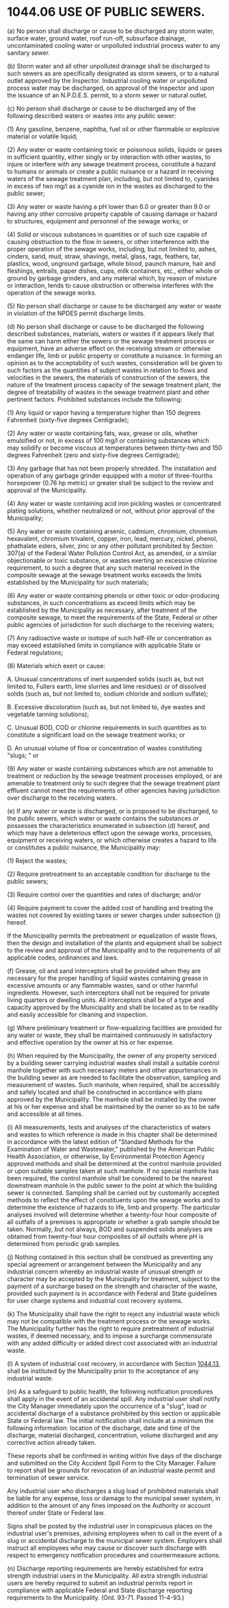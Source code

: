 1044.06 USE OF PUBLIC SEWERS.
=============================

​(a) No person shall discharge or cause to be discharged any storm
water, surface water, ground water, roof run-off, subsurface drainage,
uncontaminated cooling water or unpolluted industrial process water to
any sanitary sewer.

​(b) Storm water and all other unpolluted drainage shall be discharged
to such sewers as are specifically designated as storm sewers, or to a
natural outlet approved by the Inspector. Industrial cooling water or
unpolluted process water may be discharged, on approval of the Inspector
and upon the issuance of an N.P.D.E.S. permit, to a storm sewer or
natural outlet.

​(c) No person shall discharge or cause to be discharged any of the
following described waters or wastes into any public sewer:

​(1) Any gasoline, benzene, naphtha, fuel oil or other flammable or
explosive material or volatile liquid;

​(2) Any water or waste containing toxic or poisonous solids, liquids or
gases in sufficient quantity, either singly or by interaction with other
wastes, to injure or interfere with any sewage treatment process,
constitute a hazard to humans or animals or create a public nuisance or
a hazard in receiving waters of the sewage treatment plan, including,
but not limited to, cyanides in excess of two mg/l as a cyanide ion in
the wastes as discharged to the public sewer;

​(3) Any water or waste having a pH lower than 6.0 or greater than 9.0
or having any other corrosive property capable of causing damage or
hazard to structures, equipment and personnel of the sewage works; or

​(4) Solid or viscous substances in quantities or of such size capable
of causing obstruction to the flow in sewers, or other interference with
the proper operation of the sewage works, including, but not limited to,
ashes, cinders, sand, mud, straw, shavings, metal, glass, rags,
feathers, tar, plastics, wood, unground garbage, whole blood, paunch
manure, hair and fleshings, entrails, paper dishes, cups, milk
containers, etc., either whole or ground by garbage grinders, and any
material which, by reason of mixture or interaction, tends to cause
obstruction or otherwise interferes with the operation of the sewage
works.

​(5) No person shall discharge or cause to be discharged any water or
waste in violation of the NPDES permit discharge limits.

​(d) No person shall discharge or cause to be discharged the following
described substances, materials, waters or wastes if it appears likely
that the same can harm either the sewers or the sewage treatment process
or equipment, have an adverse effect on the receiving stream or
otherwise endanger life, limb or public property or constitute a
nuisance. In forming an opinion as to the acceptability of such wastes,
consideration will be given to such factors as the quantities of subject
wastes in relation to flows and velocities in the sewers, the materials
of construction of the sewers, the nature of the treatment process
capacity of the sewage treatment plant, the degree of treatability of
wastes in the sewage treatment plant and other pertinent factors.
Prohibited substances include the following:

​(1) Any liquid or vapor having a temperature higher than 150 degrees
Fahrenheit (sixty-five degrees Centigrade);

​(2) Any water or waste containing fats, wax, grease or oils, whether
emulsified or not, in excess of 100 mg/l or containing substances which
may solidify or become viscous at temperatures between thirty-two and
150 degrees Fahrenheit (zero and sixty-five degrees Centigrade);

​(3) Any garbage that has not been properly shredded. The installation
and operation of any garbage grinder equipped with a motor of
three-fourths horsepower (0.76 hp metric) or greater shall be subject to
the review and approval of the Municipality.

​(4) Any water or waste containing acid iron pickling wastes or
concentrated plating solutions, whether neutralized or not, without
prior approval of the Municipality;

​(5) Any water or waste containing arsenic, cadmium, chromium, chromium
hexavalent, chromium trivalent, copper, iron, lead, mercury, nickel,
phenol, phathalate esters, silver, zinc or any other pollutant
prohibited by Section 307(a) of the Federal Water Pollution Control Act,
as amended, or a similar objectionable or toxic substance, or wastes
exerting an excessive chlorine requirement, to such a degree that any
such material received in the composite sewage at the sewage treatment
works exceeds the limits established by the Municipality for such
materials;

​(6) Any water or waste containing phenols or other toxic or
odor-producing substances, in such concentrations as exceed limits which
may be established by the Municipality as necessary, after treatment of
the composite sewage, to meet the requirements of the State, Federal or
other public agencies of jurisdiction for such discharge to the
receiving waters;

​(7) Any radioactive waste or isotope of such half-life or concentration
as may exceed established limits in compliance with applicable State or
Federal regulations;

​(8) Materials which exert or cause:

A. Unusual concentrations of inert suspended solids (such as, but not
limited to, Fullers earth, lime slurries and lime residues) or of
dissolved solids (such as, but not limited to, sodium chloride and
sodium sulfate);

B. Excessive discoloration (such as, but not limited to, dye wastes and
vegetable tanning solutions);

C. Unusual BOD, COD or chlorine requirements in such quantities as to
constitute a significant load on the sewage treatment works; or

D. An unusual volume of flow or concentration of wastes constituting
"slugs; " or

​(9) Any water or waste containing substances which are not amenable to
treatment or reduction by the sewage treatment processes employed, or
are amenable to treatment only to such degree that the sewage treatment
plant effluent cannot meet the requirements of other agencies having
jurisdiction over discharge to the receiving waters.

​(e) If any water or waste is discharged, or is proposed to be
discharged, to the public sewers, which water or waste contains the
substances or possesses the characteristics enumerated in subsection (d)
hereof, and which may have a deleterious effect upon the sewage works,
processes, equipment or receiving waters, or which otherwise creates a
hazard to life or constitutes a public nuisance, the Municipality may:

​(1) Reject the wastes;

​(2) Require pretreatment to an acceptable condition for discharge to
the public sewers;

​(3) Require control over the quantities and rates of discharge; and/or

​(4) Require payment to cover the added cost of handling and treating
the wastes not covered by existing taxes or sewer charges under
subsection (j) hereof.

If the Municipality permits the pretreatment or equalization of waste
flows, then the design and installation of the plants and equipment
shall be subject to the review and approval of the Municipality and to
the requirements of all applicable codes, ordinances and laws.

​(f) Grease, oil and sand interceptors shall be provided when they are
necessary for the proper handling of liquid wastes containing grease in
excessive amounts or any flammable wastes, sand or other harmful
ingredients. However, such interceptors shall not be required for
private living quarters or dwelling units. All interceptors shall be of
a type and capacity approved by the Municipality and shall be located as
to be readily and easily accessible for cleaning and inspection.

​(g) Where preliminary treatment or flow-equalizing facilities are
provided for any water or waste, they shall be maintained continuously
in satisfactory and effective operation by the owner at his or her
expense.

​(h) When required by the Municipality, the owner of any property
serviced by a building sewer carrying industrial wastes shall install a
suitable control manhole together with such necessary meters and other
appurtenances in the building sewer as are needed to facilitate the
observation, sampling and measurement of wastes. Such manhole, when
required, shall be accessibly and safely located and shall be
constructed in accordance with plans approved by the Municipality. The
manhole shall be installed by the owner at his or her expense and shall
be maintained by the owner so as to be safe and accessible at all times.

​(i) All measurements, tests and analyses of the characteristics of
waters and wastes to which reference is made in this chapter shall be
determined in accordance with the latest edition of "Standard Methods
for the Examination of Water and Wastewater," published by the American
Public Health Association, or otherwise, by Environmental Protection
Agency approved methods and shall be determined at the control manhole
provided or upon suitable samples taken at such manhole. If no special
manhole has been required, the control manhole shall be considered to be
the nearest downstream manhole in the public sewer to the point at which
the building sewer is connected. Sampling shall be carried out by
customarily accepted methods to reflect the effect of constituents upon
the sewage works and to determine the existence of hazards to life, limb
and property. The particular analyses involved will determine whether a
twenty-four hour composite of all outfalls of a premises is appropriate
or whether a grab sample should be taken. Normally, but not always, BOD
and suspended solids analyses are obtained from twenty-four hour
composites of all outfalls where pH is determined from periodic grab
samples.

​(j) Nothing contained in this section shall be construed as preventing
any special agreement or arrangement between the Municipality and any
industrial concern whereby an industrial waste of unusual strength or
character may be accepted by the Municipality for treatment, subject to
the payment of a surcharge based on the strength and character of the
waste, provided such payment is in accordance with Federal and State
guidelines for user charge systems and industrial cost recovery systems.

​(k) The Municipality shall have the right to reject any industrial
waste which may not be compatible with the treatment process or the
sewage works. The Municipality further has the right to require
pretreatment of industrial wastes, if deemed necessary, and to impose a
surcharge commensurate with any added difficulty or added direct cost
associated with an industrial waste.

​(l) A system of industrial cost recovery, in accordance with Section
[1044.13](44f76a4d.html), shall be instituted by the Municipality prior
to the acceptance of any industrial waste.

​(m) As a safeguard to public health, the following notification
procedures shall apply in the event of an accidental spill. Any
industrial user shall notify the City Manager immediately upon the
occurrence of a "slug", load or accidental discharge of a substance
prohibited by this section or applicable State or Federal law. The
initial notification shall include at a minimum the following
information: location of the discharge, date and time of the discharge,
material discharged, concentration, volume discharged and any corrective
action already taken.

These reports shall be confirmed in writing within five days of the
discharge and submitted on the City Accident Spill Form to the City
Manager. Failure to report shall be grounds for revocation of an
industrial waste permit and termination of sewer service.

Any industrial user who discharges a slug load of prohibited materials
shall be liable for any expense, loss or damage to the municipal sewer
system, in addition to the amount of any fines imposed on the Authority
or account thereof under State or Federal law.

Signs shall be posted by the industrial user in conspicuous places on
the industrial user's premises, advising employees when to call in the
event of a slug or accidental discharge to the municipal sewer system.
Employers shall instruct all employees who may cause or discover such
discharge with respect to emergency notification procedures and
countermeasure actions.

​(n) Discharge reporting requirements are hereby established for extra
strength industrial users in the Municipality. All extra strength
industrial users are hereby required to submit an industrial permits
report in compliance with applicable Federal and State discharge
reporting requirements to the Municipality. (Ord. 93-71. Passed
11-4-93.)
